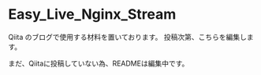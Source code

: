 # Easy_Live_Nginx_Stream

Qiita のブログで使用する材料を置いております。
投稿次第、こちらを編集します。

まだ、Qiitaに投稿していない為、READMEは編集中です。
